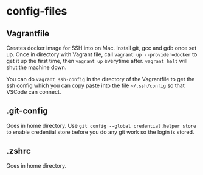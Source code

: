 # config-files
## Vagrantfile
Creates docker image for SSH into on Mac. Install git, gcc and gdb once set up. Once in directory with Vagrant file, call ```vagrant up --provider=docker``` to get it up the first time, then ```vagrant up``` everytime after. ```vagrant halt``` will shut the machine down.

You can do ```vagrant ssh-config``` in the directory of the Vagrantfile to get the ssh config which you can copy paste into the file ```~/.ssh/config``` so that VSCode can connect.
## .git-config
Goes in home directory. Use ```git config --global credential.helper store``` to enable credential store before you do any git work so the login is stored.
## .zshrc
Goes in home directory.
